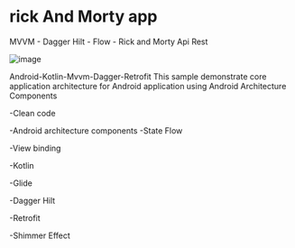 # rick And Morty app
MVVM - Dagger Hilt - Flow - Rick and Morty Api Rest

![image](https://user-images.githubusercontent.com/46654557/223407357-d5a04716-29df-4235-b9ad-4ae7dd260f1c.png)

Android-Kotlin-Mvvm-Dagger-Retrofit
This sample demonstrate core application architecture for Android application using Android Architecture Components




-Clean code

-Android architecture components -State Flow

-View binding

-Kotlin

-Glide

-Dagger Hilt

-Retrofit

-Shimmer Effect 



